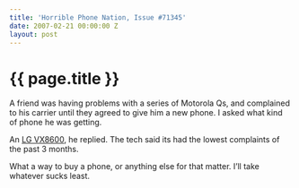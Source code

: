 ```yaml
---
title: 'Horrible Phone Nation, Issue #71345'
date: 2007-02-21 00:00:00 Z
layout: post
---
```


{{ page.title }}
================

A friend was having problems with a series of Motorola Qs, and complained to his carrier until they agreed to give him a new phone. I asked what kind of phone he was getting.

An [LG VX8600](http://www.mobiledia.com/phones/lg/vx8600.html), he replied. The tech said its had the lowest complaints of the past 3 months.

What a way to buy a phone, or anything else for that matter. I’ll take whatever sucks least.
